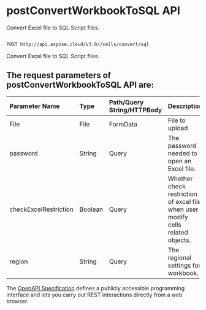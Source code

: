# **postConvertWorkbookToSQL API**

Convert Excel file to SQL Script files. 

```bash

POST http://api.aspose.cloud/v3.0//cells/convert/sql

```
Convert Excel file to SQL Script files.

## The request parameters of **postConvertWorkbookToSQL** API are: 

| Parameter Name | Type | Path/Query String/HTTPBody | Description | 
| :- | :- | :- |:- | 
|File|File|FormData|File to upload|
|password|String|Query|The password needed to open an Excel file.|
|checkExcelRestriction|Boolean|Query|Whether check restriction of excel file when user modify cells related objects.|
|region|String|Query|The regional settings for workbook.|


The [OpenAPI Specification](https://reference.aspose.cloud/cells/#/ConversionController/PostConvertWorkbookToSQL) defines a publicly accessible programming interface and lets you carry out REST interactions directly from a web browser.


